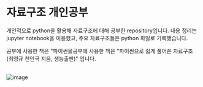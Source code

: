 # 자료구조 개인공부

개인적으로 python을 활용해 자료구조에 대해 공부한 repository입니다. 내용 정리는 jupyter notebook을 이용했고, 주요 자료구조들은 python 파일로 기록했습니다.  

공부에 사용한 책은 "파이썬을공부에 사용한 책은 "파이썬으로 쉽게 풀어쓴 자료구조(최영규 천인국 지음, 생능출판)" 입니다.  
<br>

![image](https://user-images.githubusercontent.com/68596881/113824881-40656f00-97bb-11eb-8f34-90db29a365a9.png)

